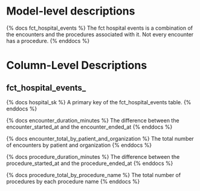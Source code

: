 # Model-level descriptions
{% docs fct_hospital_events %}
The fct hospital events is a combination of the encounters and
the procedures associated with it. Not every encounter has a procedure.
{% enddocs %}

# Column-Level Descriptions

## fct_hospital_events_

{% docs hospital_sk %}
A primary key of the fct_hospital_events table.
{% enddocs %}

{% docs encounter_duration_minutes %}
The difference between the encounter_started_at and the encounter_ended_at
{% enddocs %}

{% docs encounter_total_by_patient_and_organization %}
The total number of encounters by patient and organization
{% enddocs %}

{% docs procedure_duration_minutes %}
The difference between the procedure_started_at and the procedure_ended_at
{% enddocs %}

{% docs procedure_total_by_procedure_name %}
The total number of procedures by each procedure name
{% enddocs %}
